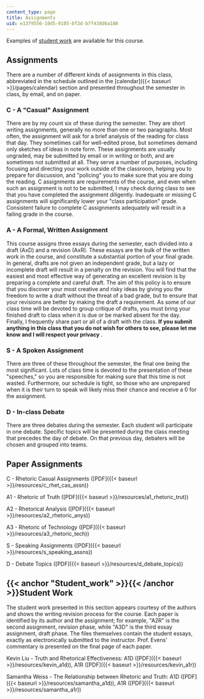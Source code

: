 ```yaml
---
content_type: page
title: Assignments
uid: e1379556-10d5-9105-bf2d-b7f438d6a180
---
```


Examples of [student work](#Student_work) are available for this course.

Assignments
-----------

There are a number of different kinds of assignments in this class, abbreviated in the schedule outlined in the [calendar]({{< baseurl >}}/pages/calendar) section and presented throughout the semester in class, by email, and on paper.

### C - A "Casual" Assignment

There are by my count six of these during the semester. They are short writing assignments, generally no more than one or two paragraphs. Most often, the assignment will ask for a brief analysis of the reading for class that day. They sometimes call for well-edited prose, but sometimes demand only sketches of ideas in note form. These assignments are usually ungraded, may be submitted by email or in writing or both, and are sometimes not submitted at all. They serve a number of purposes, including focusing and directing your work outside of the classroom, helping you to prepare for discussion, and "policing" you to make sure that you are doing the reading. C assignments are requirements of the course, and even when such an assignment is not to be submitted, I may check during class to see that you have completed the assignment diligently. Inadequate or missing C assignments will significantly lower your "class participation" grade. Consistent failure to complete C assignments adequately will result in a failing grade in the course.

### A - A Formal, Written Assignment

This course assigns three essays during the semester, each divided into a draft (AxD) and a revision (AxR). These essays are the bulk of the written work in the course, and constitute a substantial portion of your final grade. In general, drafts are not given an independent grade, but a lazy or incomplete draft will result in a penalty on the revision. You will find that the easiest and most effective way of generating an excellent revision is by preparing a complete and careful draft. The aim of this policy is to ensure that you discover your most creative and risky ideas by giving you the freedom to write a draft without the threat of a bad grade, but to ensure that your revisions are better by making the draft a requirement. As some of our class time will be devoted to group critique of drafts, you must bring your finished draft to class when it is due or be marked absent for the day. Finally, I frequently share part or all of a draft with the class. **If you submit anything in this class that you do not wish for others to see, please let me know and I will respect your privacy** .

### S - A Spoken Assignment

There are three of these throughout the semester, the final one being the most significant. Lots of class time is devoted to the presentation of these "speeches," so you are responsible for making sure that this time is not wasted. Furthermore, our schedule is tight, so those who are unprepared when it is their turn to speak will likely miss their chance and receive a 0 for the assignment.

### D - In-class Debate

There are three debates during the semester. Each student will participate in one debate. Specific topics will be presented during the class meeting that precedes the day of debate. On that previous day, debaters will be chosen and grouped into teams.

Paper Assignments
-----------------

C - Rhetoric Casual Assignments ([PDF]({{< baseurl >}}/resources/c_rhet_cas_assn))

A1 - Rhetoric of Truth ([PDF]({{< baseurl >}}/resources/a1_rhetoric_trut))

A2 - Rhetorical Analysis ([PDF]({{< baseurl >}}/resources/a2_rhetoric_anys))

A3 - Rhetoric of Technology ([PDF]({{< baseurl >}}/resources/a3_rhetoric_tech))

S - Speaking Assignments ([PDF]({{< baseurl >}}/resources/s_speaking_assns))

D - Debate Topics ([PDF]({{< baseurl >}}/resources/d_debate_topics))

{{< anchor "Student_work" >}}{{< /anchor >}}Student Work
--------------------------------------------------------

The student work presented in this section appears courtesy of the authors and shows the writing revision process for the course. Each paper is identified by its author and the assignment; for example, "A2R" is the second assignment, revision phase, while "A3D" is the third essay assignment, draft phase. The files themselves contain the student essays, exactly as electronically submitted to the instructor. Prof. Evens' commentary is presented on the final page of each paper.

Kevin Liu - Truth and Rhetorical Effectiveness: A1D ([PDF]({{< baseurl >}}/resources/kevin_a1d)), A1R ([PDF]({{< baseurl >}}/resources/kevin_a1r))

Samantha Weiss - The Relationship between Rhetoric and Truth: A1D ([PDF]({{< baseurl >}}/resources/samantha_a1d)), A1R ([PDF]({{< baseurl >}}/resources/samantha_a1r))